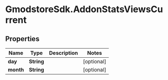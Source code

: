 # GmodstoreSdk.AddonStatsViewsCurrent

## Properties

Name | Type | Description | Notes
------------ | ------------- | ------------- | -------------
**day** | **String** |  | [optional] 
**month** | **String** |  | [optional] 


